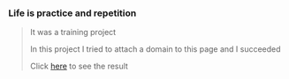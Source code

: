 ### Life is practice and repetition

> It was a training project
> 
> In this project I tried to attach a domain to this page and I succeeded
> 
> Click [here](https://neticall.net/) to see the result
